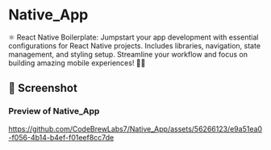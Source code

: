 # Native_App
⚛️ React Native Boilerplate: Jumpstart your app development with essential configurations for React Native projects. Includes libraries, navigation, state management, and styling setup. Streamline your workflow and focus on building amazing mobile experiences! 📱✨


## 📱 Screenshot

### Preview of Native_App

https://github.com/CodeBrewLabs7/Native_App/assets/56266123/e9a51ea0-f056-4b14-b4ef-f01eef8cc7de
